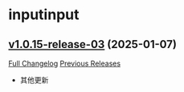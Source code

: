# inputinput

## [v1.0.15-release-03](https://github.com/CvCn/InputInput/tree/v1.0.15-release-03) (2025-01-07)
[Full Changelog](https://github.com/CvCn/InputInput/compare/v1.0.15-release-02...v1.0.15-release-03) [Previous Releases](https://github.com/CvCn/InputInput/releases)

- 其他更新  
